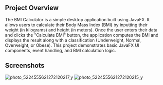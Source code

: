 
## Project Overview
The BMI Calculator is a simple desktop application built using JavaFX. It allows users to calculate their Body Mass Index (BMI) by inputting their weight (in kilograms) and height (in meters). Once the user enters their data and clicks the "Calculate BMI" button, the application computes the BMI and displays the result along with a classification (Underweight, Normal, Overweight, or Obese). This project demonstrates basic JavaFX UI components, event handling, and BMI calculation logic.

## Screenshots
![photo_5224555621272120217_y](https://github.com/user-attachments/assets/2b430f82-171b-4b53-b21f-0ba2b8c64a65)
![photo_5224555621272120215_y](https://github.com/user-attachments/assets/fd94144e-f887-419b-bd20-91d081de4b01)



